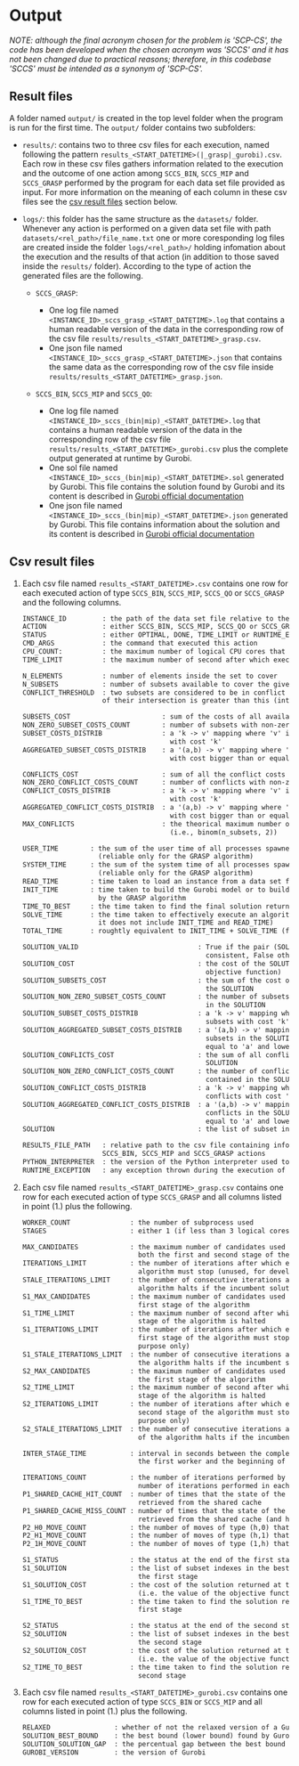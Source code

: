 # Output

_NOTE: although the final acronym chosen for the problem is 'SCP-CS', the code has been developed when the chosen acronym was 'SCCS' and it has not been changed due to practical reasons; therefore, in this codebase 'SCCS' must be intended as a synonym of 'SCP-CS'._

## Result files

A folder named `output/` is created in the top level folder when the program is run for the first time.
The `output/` folder contains two subfolders:

  - `results/`: contains two to three csv files for each execution, named following the pattern `results_<START_DATETIME>(|_grasp|_gurobi).csv`.
    Each row in these csv files gathers information related to the execution and the outcome of one action among `SCCS_BIN`, `SCCS_MIP` and `SCCS_GRASP` performed by the program for each data set file provided as input.
    For more information on the meaning of each column in these csv files see the [csv result files](#csv-result-files) section below.

  - `logs/`: this folder has the same structure as the `datasets/` folder.
    Whenever any action is performed on a given data set file with path `datasets/<rel_path>/file_name.txt` one or more coresponding log files are created inside the folder `logs/<rel_path>/` holding infomation about the execution and the results of that action (in addition to those saved inside the `results/` folder).
    According to the type of action the generated files are the following.

      * `SCCS_GRASP`:
          + One log file named `<INSTANCE_ID>_sccs_grasp_<START_DATETIME>.log` that contains a human readable version of the data in the corresponding row of the csv file `results/results_<START_DATETIME>_grasp.csv`.
          + One json file named `<INSTANCE_ID>_sccs_grasp_<START_DATETIME>.json` that contains the same data as the corresponding row of the csv file inside `results/results_<START_DATETIME>_grasp.json`.

      * `SCCS_BIN`, `SCCS_MIP` and `SCCS_QO`:
          + One log file named `<INSTANCE_ID>_sccs_(bin|mip)_<START_DATETIME>.log` that contains a human readable version of the data in the corresponding row of the csv file `results/results_<START_DATETIME>_gurobi.csv` plus the complete output generated at runtime by Gurobi.
          + One sol file named `<INSTANCE_ID>_sccs_(bin|mip)_<START_DATETIME>.sol` generated by Gurobi.
            This file contains the solution found by Gurobi and its content is described in [Gurobi official documentation][1]
          + One json file named `<INSTANCE_ID>_sccs_(bin|mip)_<START_DATETIME>.json` generated by Gurobi.
            This file contains information about the solution and its content is described in [Gurobi official documentation][2]

## Csv result files

 1. Each csv file named `results_<START_DATETIME>.csv` contains one row for each executed action of type `SCCS_BIN`, `SCCS_MIP`, `SCCS_QO` or `SCCS_GRASP` and the following columns.

    ```txt
    INSTANCE_ID         : the path of the data set file relative to the `dataset/` folder
    ACTION              : either SCCS_BIN, SCCS_MIP, SCCS_QO or SCCS_GRASP
    STATUS              : either OPTIMAL, DONE, TIME_LIMIT or RUNTIME_EXCEPTION
    CMD_ARGS            : the command that executed this action
    CPU_COUNT:          : the maximum number of logical CPU cores that can be used
    TIME_LIMIT          : the maximum number of second after which execution is halted (for each instance)

    N_ELEMENTS          : number of elements inside the set to cover
    N_SUBSETS           : number of subsets available to cover the given set
    CONFLICT_THRESHOLD  : two subsets are considered to be in conflict if the cardinality
                        of their intersection is greater than this (integer) value

    SUBSETS_COST                       : sum of the costs of all available subsets
    NON_ZERO_SUBSET_COSTS_COUNT        : number of subsets with non-zero cost
    SUBSET_COSTS_DISTRIB               : a 'k -> v' mapping where 'v' is the number of subsets
                                         with cost 'k'
    AGGREGATED_SUBSET_COSTS_DISTRIB    : a '(a,b) -> v' mapping where 'v' is the number of subsets
                                         with cost bigger than or equal to 'a' and lower than 'b'

    CONFLICTS_COST                     : sum of all the conflict costs
    NON_ZERO_CONFLICT_COSTS_COUNT      : number of conflicts with non-zero cost
    CONFLICT_COSTS_DISTRIB             : a 'k -> v' mapping where 'v' is the number of conflicts
                                         with cost 'k'
    AGGREGATED_CONFLICT_COSTS_DISTRIB  : a '(a,b) -> v' mapping where 'v' is the number of conflicts
                                         with cost bigger than or equal to 'a' and lower than 'b'
    MAX_CONFLICTS                      : the theorical maximum number of conflicts
                                         (i.e., binom(n_subsets, 2))

    USER_TIME        : the sum of the user time of all processes spawned by an algorithm
                       (reliable only for the GRASP algorithm)
    SYSTEM_TIME      : the sum of the system time of all processes spawned by an algorithm
                       (reliable only for the GRASP algorithm)
    READ_TIME        : time taken to load an instance from a data set file
    INIT_TIME        : time taken to build the Gurobi model or to build the data structures needed
                       by the GRASP algorithm
    TIME_TO_BEST     : the time taken to find the final solution returned by an algorithm
    SOLVE_TIME       : the time taken to effectively execute an algorithm (for SCCS_BIN and SCCS_MIP
                       it does not include INIT_TIME and READ_TIME)
    TOTAL_TIME       : roughtly equivalent to INIT_TIME + SOLVE_TIME (for internal purposes only)

    SOLUTION_VALID                              : True if the pair (SOLUTION, SOLUTION_COST) is
                                                  consistent, False otherwise
    SOLUTION_COST                               : the cost of the SOLUTION (i.e. the value of the
                                                  objective function)
    SOLUTION_SUBSETS_COST                       : the sum of the cost of all subsets contained in
                                                  the SOLUTION
    SOLUTION_NON_ZERO_SUBSET_COSTS_COUNT        : the number of subsets with non-zero cost contained
                                                  in the SOLUTION
    SOLUTION_SUBSET_COSTS_DISTRIB               : a 'k -> v' mapping where 'v' is the number of
                                                  subsets with cost 'k' in the SOLUTION
    SOLUTION_AGGREGATED_SUBSET_COSTS_DISTRIB    : a '(a,b) -> v' mapping where 'v' is the number of
                                                  subsets in the SOLUTION with cost bigger than or
                                                  equal to 'a' and lower than 'b'
    SOLUTION_CONFLICTS_COST                     : the sum of all conflict costs contained in the
                                                  SOLUTION
    SOLUTION_NON_ZERO_CONFLICT_COSTS_COUNT      : the number of conflicts with non-zero cost
                                                  contained in the SOLUTION
    SOLUTION_CONFLICT_COSTS_DISTRIB             : a 'k -> v' mapping where 'v' is the number of
                                                  conflicts with cost 'k' in the SOLUTION
    SOLUTION_AGGREGATED_CONFLICT_COSTS_DISTRIB  : a '(a,b) -> v' mapping where 'v' is the number of
                                                  conflicts in the SOLUTION with cost bigger than or
                                                  equal to 'a' and lower than 'b'
    SOLUTION                                    : the list of subset indexes in the best solution

    RESULTS_FILE_PATH   : relative path to the csv file containing information about the results of
                        SCCS_BIN, SCCS_MIP and SCCS_GRASP actions
    PYTHON_INTERPRETER  : the version of the Python interpreter used to run the program
    RUNTIME_EXCEPTION   : any exception thrown during the execution of the current action
    ```

 2) Each csv file named `results_<START_DATETIME>_grasp.csv` contains one row for each executed action of type `SCCS_GRASP` and all columns listed in point (1.) plus the following.

    ```txt
    WORKER_COUNT               : the number of subprocess used
    STAGES                     : either 1 (if less than 3 logical cores are available) or 2 (otherwise)

    MAX_CANDIDATES             : the maximum number of candidates used during the first phase of
                                 both the first and second stage of the algorithm
    ITERATIONS_LIMIT           : the number of iterations after which each subprocess executing the
                                 algorithm must stop (unused, for development purpose only)
    STALE_ITERATIONS_LIMIT     : the number of consecutive iterations after which the GRASP
                                 algorithm halts if the incumbent solution has not been improved
    S1_MAX_CANDIDATES          : the maximum number of candidates used during the first phase of the
                                 first stage of the algorithm
    S1_TIME_LIMIT              : the maximum number of second after which execution of the first
                                 stage of the algorithm is halted
    S1_ITERATIONS_LIMIT        : the number of iterations after which each subprocess executing the
                                 first stage of the algorithm must stop (unused, for development
                                 purpose only)
    S1_STALE_ITERATIONS_LIMIT  : the number of consecutive iterations after which the first stage of
                                 the algorithm halts if the incumbent solution has not been improved
    S2_MAX_CANDIDATES          : the maximum number of candidates used during the second phase of
                                 the first stage of the algorithm
    S2_TIME_LIMIT              : the maximum number of second after which execution of the second
                                 stage of the algorithm is halted
    S2_ITERATIONS_LIMIT        : the number of iterations after which each subprocess executing the
                                 second stage of the algorithm must stop (unused, for development
                                 purpose only)
    S2_STALE_ITERATIONS_LIMIT  : the number of consecutive iterations after which the second stage
                                 of the algorithm halts if the incumbent solution has not been improved

    INTER_STAGE_TIME           : interval in seconds between the completion of the first stage by
                                 the first worker and the beginning of the second stage

    ITERATIONS_COUNT           : the number of iterations performed by the algorithm (the sum of the
                                 number of iterations performed in each stage)
    P1_SHARED_CACHE_HIT_COUNT  : number of times that the state of the current cover has been
                                 retrieved from the shared cache
    P1_SHARED_CACHE_MISS_COUNT : number of times that the state of the current cover has not been
                                 retrieved from the shared cache (and hence computed)
    P2_H0_MOVE_COUNT           : the number of moves of type (h,0) that has been applied
    P2_H1_MOVE_COUNT           : the number of moves of type (h,1) that has been applied
    P2_1H_MOVE_COUNT           : the number of moves of type (1,h) that has been applied

    S1_STATUS                  : the status at the end of the first stage (either DONE or TIME_LIMIT)
    S1_SOLUTION                : the list of subset indexes in the best solution found at the end of
                                 the first stage
    S1_SOLUTION_COST           : the cost of the solution returned at the end of the first stage
                                 (i.e. the value of the objective function)
    S1_TIME_TO_BEST            : the time taken to find the solution returned at the end of the
                                 first stage

    S2_STATUS                  : the status at the end of the second stage (either DONE or TIME_LIMIT)
    S2_SOLUTION                : the list of subset indexes in the best solution found at the end of
                                 the second stage
    S2_SOLUTION_COST           : the cost of the solution returned at the end of the second stage
                                 (i.e. the value of the objective function)
    S2_TIME_TO_BEST            : the time taken to find the solution returned at the end of the
                                 second stage
    ```

 3) Each csv file named `results_<START_DATETIME>_gurobi.csv` contains one row for each executed action of type `SCCS_BIN` or `SCCS_MIP` and all columns listed in point (1.) plus the following.

    ```txt
    RELAXED                : whether of not the relaxed version of a Gurobi model was solved
    SOLUTION_BEST_BOUND    : the best bound (lower bound) found by Gurobi
    SOLUTION_SOLUTION_GAP  : the percentual gap between the best bound and the solution found by Gurobi
    GUROBI_VERSION         : the version of Gurobi
    ```


 [1]: <https://www.gurobi.com/documentation/9.5/refman/sol_format.html> "Gurobi SOL format"
 [2]: <https://www.gurobi.com/documentation/9.5/refman/json_solution_format.html> "Gurobi JSON solution format"
